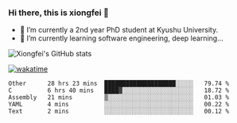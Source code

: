 ### Hi there, this is xiongfei 👋


- 🔭 I’m currently a 2nd year PhD student at Kyushu University.
- 🌱 I’m currently learning software engineering, deep learning...

<!--
**Toma62299781/Toma62299781** is a ✨ _special_ ✨ repository because its `README.md` (this file) appears on your GitHub profile.
Here are some ideas to get you started:
-->

![Xiongfei's GitHub stats](https://github-readme-stats.vercel.app/api?username=Toma62299781)


[![wakatime](https://wakatime.com/badge/user/9e8d5516-d162-43e7-9563-87295d455a71.svg)](https://wakatime.com/@9e8d5516-d162-43e7-9563-87295d455a71)

<!--START_SECTION:waka-->
```text
Other      28 hrs 23 mins  ████████████████████░░░░░   79.74 % 
C          6 hrs 40 mins   ████▓░░░░░░░░░░░░░░░░░░░░   18.72 % 
Assembly   21 mins         ▒░░░░░░░░░░░░░░░░░░░░░░░░   01.03 % 
YAML       4 mins          ░░░░░░░░░░░░░░░░░░░░░░░░░   00.22 % 
Text       2 mins          ░░░░░░░░░░░░░░░░░░░░░░░░░   00.12 % 
```
<!--END_SECTION:waka-->

